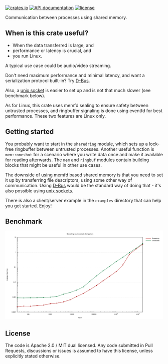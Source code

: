 [![crates.io](https://img.shields.io/crates/v/shmem-ipc.svg)](https://crates.io/crates/shmem-ipc)
[![API documentation](https://docs.rs/shmem-ipc/badge.svg)](https://docs.rs/shmem-ipc)
[![license](https://img.shields.io/crates/l/shmem-ipc.svg)](https://crates.io/crates/shmem-ipc)

Communication between processes using shared memory.

When is this crate useful?
--------------------------

 * When the data transferred is large, and
 * performance or latency is crucial, and
 * you run Linux.

A typical use case could be audio/video streaming.

Don't need maximum performance and minimal latency, and want a serialization protocol built-in?
Try [D-Bus](https://docs.rs/dbus/).

Also, a [unix socket](https://doc.rust-lang.org/std/os/unix/net/struct.UnixStream.html)
is easier to set up and is not that much slower (see benchmark below).

As for Linux, this crate uses memfd sealing to ensure safety between untrusted processes,
and ringbuffer signaling is done using eventfd for best performance.
These two features are Linux only.

Getting started
---------------

You probably want to start in the `sharedring` module, which sets up a lock-free ringbuffer
between untrusted processes. Another useful function is `mem::oneshot` for a scenario where
you write data once and make it available for reading afterwards. The `mem` and `ringbuf`
modules contain building blocks that might be useful in other use cases.

The downside of using memfd based shared memory is that you need to set it up
by transferring file descriptors, using some other way of communication.
Using [D-Bus](https://docs.rs/dbus/) would be the standard way of doing that -
it's also possible using [unix sockets](https://crates.io/crates/uds).

There is also a client/server example in the `examples` directory that can help you get started.
Enjoy!

Benchmark
---------

[![Sharedring vs unix sockets](https://github.com/diwic/shmem-ipc/blob/master/lines.svg)](https://github.com/diwic/shmem-ipc/blob/master/lines.svg)

License
-------

The code is Apache 2.0 / MIT dual licensed. Any code submitted in Pull Requests, discussions or
issues is assumed to have this license, unless explicitly stated otherwise.

